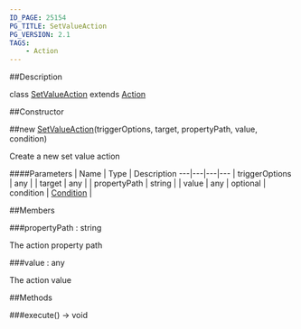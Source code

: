 ```yaml
---
ID_PAGE: 25154
PG_TITLE: SetValueAction
PG_VERSION: 2.1
TAGS:
    - Action
---
```

##Description

class [SetValueAction](/classes/2.2-alpha/SetValueAction) extends [Action](/classes/2.2-alpha/Action)



##Constructor

##new [SetValueAction](/classes/2.2-alpha/SetValueAction)(triggerOptions, target, propertyPath, value, condition)

Create a new set value action

####Parameters
 | Name | Type | Description
---|---|---|---
 | triggerOptions | any | 
 | target | any | 
 | propertyPath | string | 
 | value | any | 
optional | condition | [Condition](/classes/2.2-alpha/Condition) | 

##Members

###propertyPath : string

The action property path

###value : any

The action value

##Methods

###execute() &rarr; void


